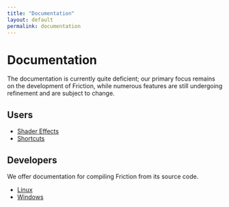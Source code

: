 ```yaml
---
title: "Documentation"
layout: default
permalink: documentation
---
```


# Documentation

The documentation is currently quite deficient; our primary focus remains on the development of Friction, while numerous features are still undergoing refinement and are subject to change.


## Users

* [Shader Effects](/documentation/shaders)
* [Shortcuts](/documentation/shortcuts.html)

## Developers

We offer documentation for compiling Friction from its source code.

* [Linux](/documentation/source-linux.html)
* [Windows](/documentation/source-windows.html)
